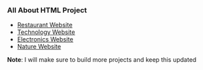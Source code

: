 ### All About HTML Project


- [Restaurant Website](https://praveenorugantitech.github.io/praveenorugantitech-html/0_Projects/praveenoruganti-restaurant-website)
- [Technology Website](https://praveenorugantitech.github.io/praveenorugantitech-html/0_Projects/praveenoruganti-technology-website)
- [Electronics Website](https://praveenorugantitech.github.io/praveenorugantitech-html/0_Projects/praveenoruganti-electronics-website)
- [Nature Website](https://praveenorugantitech.github.io/praveenorugantitech-html/0_Projects/praveenoruganti-nature-website)


**Note**: I will make sure to build more projects and keep this updated

<script data-name="BMC-Widget" src="https://cdnjs.buymeacoffee.com/1.0.0/widget.prod.min.js" data-id="praveenoruganti" data-description="Support me on Buy me a coffee!" data-message="Thank you for visiting. You can now buy me a coffee!" data-color="#5F7FFF" data-position="Right" data-x_margin="18" data-y_margin="18"></script>

